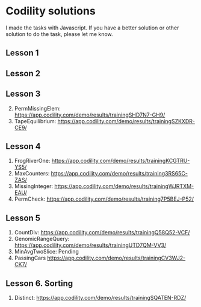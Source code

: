 # Codility solutions
I made the tasks with Javascript. If you have a better solution or other solution to do the task, please let me know.


## Lesson 1

## Lesson 2

## Lesson 3
2. PermMissingElem: https://app.codility.com/demo/results/trainingSHD7N7-GH9/
3. TapeEquilibrium: https://app.codility.com/demo/results/trainingSZKXDR-CE9/

## Lesson 4
1. FrogRiverOne: https://app.codility.com/demo/results/trainingKCGTRU-YS5/
2. MaxCounters: https://app.codility.com/demo/results/training3RS65C-ZAS/
3. MissingInteger: https://app.codility.com/demo/results/trainingWJRTXM-EAU/
4. PermCheck: https://app.codility.com/demo/results/training7P5BEJ-P52/

## Lesson 5
1. CountDiv: https://app.codility.com/demo/results/trainingQ58Q52-VCF/
2. GenomicRangeQuery: https://app.codility.com/demo/results/trainingUTD7QM-VV3/
3. MinAvgTwoSlice: Pending
4. PassingCars https://app.codility.com/demo/results/trainingCV3WJ2-CK7/

## Lesson 6. Sorting
1. Distinct: https://app.codility.com/demo/results/trainingSQATEN-RDZ/
